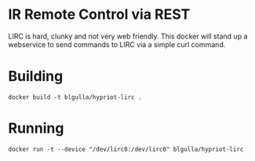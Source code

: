 # IR Remote Control via REST 
LIRC is hard, clunky and not very web friendly. This docker will stand up a webservice to send commands to LIRC via a simple curl command. 

# Building
```docker build -t blgulla/hypriot-lirc .```

# Running
```docker run -t --device "/dev/lirc0:/dev/lirc0" blgulla/hypriot-lirc ```
